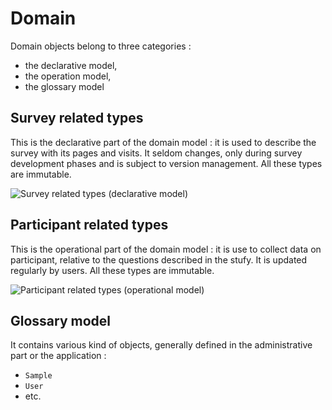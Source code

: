 # Domain

Domain objects belong to three categories :
 - the declarative model,
 - the operation model,
 - the glossary model

## Survey related types
This is the declarative part of the domain model : it is used to describe the survey with its pages and visits. It seldom changes, only during survey development phases and is subject to version management. All these types are immutable.

![Survey related types (declarative model)](./images/survey.svg "Survey related types (declarative model)")

## Participant related types
This is the operational part of the domain model : it is use to collect data on participant, relative to the questions described in the stufy. It is updated regularly by users. All these types are immutable.

![Participant related types (operational model)](./images/participant.svg "Participant related types (operational model)")

## Glossary model
It contains various kind of objects, generally defined in the administrative part or the application :
 - `Sample`
 - `User`
 - etc.



